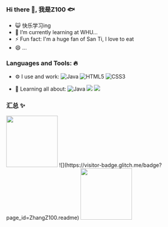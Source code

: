 
<!--
**ZhangZ100/ZhangZ100** is a ✨ _special_ ✨ repository because its `README.md` (this file) appears on your GitHub profile.

Here are some ideas to get you started:

- 🔭 I’m currently working on ...
- 🌱 I’m currently learning ...
- 👯 I’m looking to collaborate on ...
- 🤔 I’m looking for help with ...
- 💬 Ask me about ...
- 📫 How to reach me: ...
- 😄 Pronouns: ...
- ⚡ Fun fact: ...
-->

### Hi there 👋,  我是Z100 🐟

- 😺 快乐学习ing
- 🌱 I’m currently learning at WHU...
- ⚡️ Fun fact: I'm a huge fan of San Ti, I love to eat
- 😄 ...

### Languages and Tools: 🔥
- ⚙️ I  use and work:  ![Java](https://img.shields.io/badge/-java-3f4441?style=plastic&logo=java) 
  ![HTML5](https://img.shields.io/badge/-HTML5-E34F26?style=plastic&logo=html5&logoColor=white)
  ![CSS3](https://img.shields.io/badge/-CSS3-1572B6?style=plastic&logo=css3)
  
- 🔭 Learning all about:
![Java](https://img.shields.io/badge/java-%20-green)
![](https://img.shields.io/badge/mysql-%20-yellowgreen)
![](https://img.shields.io/badge/linux-%20-orange)


### 汇总 ✨
<img align="" height="137px" src="https://github-readme-stats.vercel.app/api?username=ZhangZ100&hide_title=true&hide_border=true&show_icons=true&include_all_commits=true&line_height=21&bg_color=0,EC6C6C,FFD479,FFFC79,73FA79&theme=graywhite&locale=cn" />
![](https://visitor-badge.glitch.me/badge?page_id=ZhangZ100.readme)
<img align="" height="137px" src="https://github-readme-stats.vercel.app/api/top-langs/?username=ZhangZ100&hide_title=true&hide_border=true&layout=compact&bg_color=0,73FA79,73FDFF,D783FF&theme=graywhite&locale=cn" />

